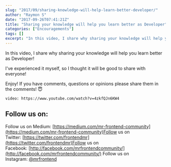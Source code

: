 ```yaml
---
slug: "2017/09/sharing-knowledge-will-help-learn-better-developer/"
author: "Raymon S"
date: "2017-09-26T07:41:21Z"
title: "Sharing your knowledge will help you learn better as Developer"
categories: ["Encouragements"]
tags: []
excerpt: "In this video, I share why sharing your knowledge will help you learn better as Developer!I've expe..."
---
```


In this video, I share why sharing your knowledge will help you learn better as Developer!

I've experienced it myself, so I thought it will be good to share with everyone!

Enjoy! If you have comments, questions or opinions please share them in the comments! 😇

`video: https://www.youtube.com/watch?v=4zkfQJn6KW4`

<script src="//widget.manychat.com/493241460881733.js" async="async"></script>

<div class="mcwidget-embed" data-widget-id="528016"></div>

## Follow us on:

Follow us on Medium: [https://medium.com/mr-frontend-community](https://medium.com/mr-frontend-community)Follow us on Twitter: [https://twitter.com/frontendmr](https://twitter.com/frontendmr)Follow us on Facebook: [http://facebook.com/mrfrontendcommunity/](http://facebook.com/mrfrontendcommunity/)
Follow us on Instagram: [@mrfrontend](http://instagram.com/mrfrontend)